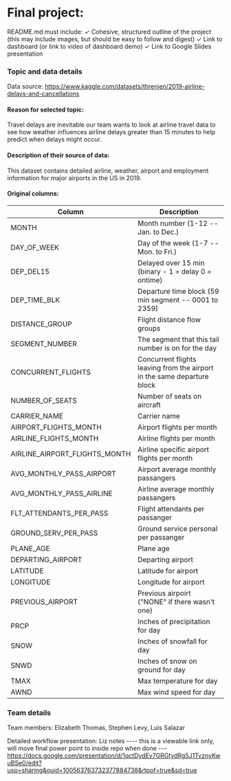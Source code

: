 # Final project: 

README.md must include:
✓ Cohesive, structured outline of the project (this may include images, but should
be easy to follow and digest)
✓ Link to dashboard (or link to video of dashboard demo)
✓ Link to Google Slides presentation 

### Topic and data details
Data source: https://www.kaggle.com/datasets/threnjen/2019-airline-delays-and-cancellations

#### Reason for selected topic:

Travel delays are inevitable our team wants to look at airline travel data to see how weather influences airline delays greater than 15 minutes to help predict when delays might occur.

#### Description of their source of data: 

This dataset contains detailed airline, weather, airport and employment information for major airports in the US in 2019. 

#### Original columns:

| Column         | Description            |
|----------------|------------------------|
|MONTH |Month number (1-12 -- Jan. to Dec.) |
|DAY_OF_WEEK | Day of the week (1-7 -- Mon. to Fri.)  <br />
|DEP_DEL15 | Delayed over 15 min (binary - 1 = delay 0 = ontime) <br />
|DEP_TIME_BLK | Departure time block (59 min segment -- 0001 to 2359) <br />
|DISTANCE_GROUP | Flight distance flow groups <br />
|SEGMENT_NUMBER | The segment that this tail number is on for the day <br />
|CONCURRENT_FLIGHTS | Concurrent flights leaving from the airport in the same departure block <br />
|NUMBER_OF_SEATS | Number of seats on aircraft <br />
|CARRIER_NAME | Carrier name <br />
|AIRPORT_FLIGHTS_MONTH | Airport flights per month <br />
|AIRLINE_FLIGHTS_MONTH | Airline flights per month <br />
|AIRLINE_AIRPORT_FLIGHTS_MONTH | Airline specific airport flights per month <br />
|AVG_MONTHLY_PASS_AIRPORT | Airport average monthly passangers <br />
|AVG_MONTHLY_PASS_AIRLINE | Airline average monthly passangers
|FLT_ATTENDANTS_PER_PASS | Flight attendants per passanger  <br />
|GROUND_SERV_PER_PASS | Ground service personal per passanger <br />
|PLANE_AGE | Plane age <br />
|DEPARTING_AIRPORT | Departing airport  <br />
|LATITUDE | Latitude for airport <br />
|LONGITUDE | Longitude for airport <br />
|PREVIOUS_AIRPORT | Previous airpoirt ("NONE" if there wasn't one)  <br />
|PRCP | Inches of precipitation for day <br />
|SNOW | Inches of snowfall for day <br />
|SNWD | Inches of snow on ground for day <br />
|TMAX | Max temperature for day <br />
|AWND | Max wind speed for day <br />


### Team details

Team members: Elizabeth Thomas, Stephen Levy, Luis Salazar

Detailed workflow presentation:  Liz notes ---- this is a viewable link only, will move final power point to inside repo when done --- https://docs.google.com/presentation/d/1qctDydEv7GRGtydRg5J1TvznyKwuBSe0/edit?usp=sharing&ouid=100563763732377884738&rtpof=true&sd=true 
